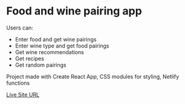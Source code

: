 # Food and wine pairing app

Users can:

- Enter food and get wine pairings
- Enter wine type and get food pairings
- Get wine recommendations
- Get recipes
- Get random pairings

Project made with Create React App, CSS modules for styling, Netlify functions

[Live Site URL](https://food-and-wine.netlify.app/)
